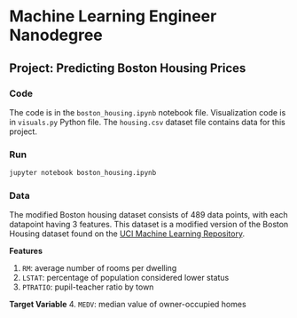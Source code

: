 # Machine Learning Engineer Nanodegree
## Project: Predicting Boston Housing Prices

### Code

The code is in the `boston_housing.ipynb` notebook file. Visualization code is in `visuals.py` Python file.  The `housing.csv` dataset file contains data for this project.

### Run

```bash
jupyter notebook boston_housing.ipynb
```

### Data

The modified Boston housing dataset consists of 489 data points, with each datapoint having 3 features. This dataset is a modified version of the Boston Housing dataset found on the [UCI Machine Learning Repository](https://archive.ics.uci.edu/ml/datasets/Housing).

**Features**
1.  `RM`: average number of rooms per dwelling
2. `LSTAT`: percentage of population considered lower status
3. `PTRATIO`: pupil-teacher ratio by town

**Target Variable**
4. `MEDV`: median value of owner-occupied homes
